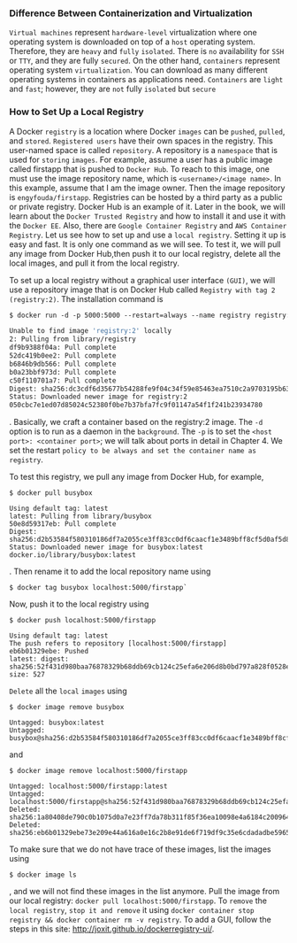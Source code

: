 ### Difference Between Containerization and Virtualization

`Virtual machines` represent `hardware-level` virtualization where one operating system
is downloaded on top of a `host` operating system. Therefore, they are `heavy` and `fully`
`isolated`. There is `no` availability for `SSH` or `TTY`, and they are fully `secured`.
On the other hand, `containers` represent operating system `virtualization`. You can
download as many different operating systems in containers as applications need.
`Containers` are `light` and `fast`; however, they are `not` fully `isolated` but `secure`

### How to Set Up a Local Registry

A Docker `registry` is a location where Docker `images` can be `pushed`, `pulled`, and
`stored`. `Registered users` have their own spaces in the registry. This user-named space
is called `repository`. A repository is a `namespace` that is used for `storing` `images`. For
example, assume a user has a public image called firstapp that is pushed to `Docker Hub`. To reach to this image, one must use the image repository name, which is
`<username>/<image name>`. In this example, assume that I am the image owner. Then
the image repository is `engyfouda/firstapp`.
Registries can be hosted by a third party as a public or private registry. Docker Hub is
an example of it. Later in the book, we will learn about the `Docker Trusted Registry` and
how to install it and use it with the `Docker EE`. Also, there are `Google Container Registry`
and `AWS Container Registry`.
Let us see how to set up and use a `local registry`. Setting it up is easy and fast. It is
only one command as we will see. To test it, we will pull any image from Docker Hub,then push it to our local registry, delete all the local images, and pull it from the local
registry.

To set up a local registry without a graphical user interface `(GUI)`, we will use a
repository image that is on Docker Hub called `Registry with tag 2 (registry:2)`. The
installation command is
```dockerfile
$ docker run -d -p 5000:5000 --restart=always --name registry registry:2

Unable to find image 'registry:2' locally
2: Pulling from library/registry
df9b9388f04a: Pull complete
52dc419b0ee2: Pull complete
b6846b9db566: Pull complete
b0a23bbf973d: Pull complete
c50f110701a7: Pull complete
Digest: sha256:dc3cdf6d35677b54288fe9f04c34f59e85463ea7510c2a9703195b63187a7487
Status: Downloaded newer image for registry:2
050cbc7e1ed07d85024c52380f0be7b37bfa7fc9f01147a54f1f241b23934780
```

. Basically, we craft a container based on the registry:2 image.
The `-d` option is to run as a daemon in the `background`. The `-p` is to set the `<host port>: <container port>`; we will talk about ports in detail in Chapter 4. We set the restart
`policy to be always and set the container name as registry`.

To test this registry, we pull any image from Docker Hub, for example, 
```shell
$ docker pull busybox

Using default tag: latest
latest: Pulling from library/busybox
50e8d59317eb: Pull complete
Digest: sha256:d2b53584f580310186df7a2055ce3ff83cc0df6caacf1e3489bff8cf5d0af5d8
Status: Downloaded newer image for busybox:latest
docker.io/library/busybox:latest
```
. Then rename it to add the local repository name using 
```shell
$ docker tag busybox localhost:5000/firstapp`
```
Now, push it to the local registry using 

```shell 
$ docker push localhost:5000/firstapp

Using default tag: latest
The push refers to repository [localhost:5000/firstapp]
eb6b01329ebe: Pushed
latest: digest: sha256:52f431d980baa76878329b68ddb69cb124c25efa6e206d8b0bd797a828f0528e size: 527   
```


`Delete` all the `local` `images` using 
```shell
$ docker image remove busybox

Untagged: busybox:latest
Untagged: busybox@sha256:d2b53584f580310186df7a2055ce3ff83cc0df6caacf1e3489bff8cf5d0af5d8
```
and 

```shell
$ docker image remove localhost:5000/firstapp

Untagged: localhost:5000/firstapp:latest
Untagged: localhost:5000/firstapp@sha256:52f431d980baa76878329b68ddb69cb124c25efa6e206d8b0bd797a828f0528e
Deleted: sha256:1a80408de790c0b1075d0a7e23ff7da78b311f85f36ea10098e4a6184c200964
Deleted: sha256:eb6b01329ebe73e209e44a616a0e16c2b8e91de6f719df9c35e6cdadadbe5965

```
To make sure that we
do not have trace of these images, list the images using 
```shell
$ docker image ls
```
, and we will
not find these images in the list anymore. Pull the image from our local registry: `docker pull localhost:5000/firstapp`.
To `remove` the `local registry`, `stop it and remove` it using `docker container stop registry && docker container rm -v registry`.
To add a GUI, follow the steps in this site: http://joxit.github.io/dockerregistry-ui/.
